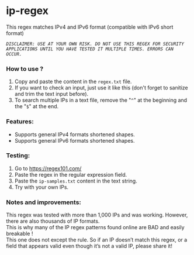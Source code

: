# ip-regex
This regex matches IPv4 and IPv6 format (compatible with IPv6 short format)

_`DISCLAIMER: USE AT YOUR OWN RISK. DO NOT USE THIS REGEX FOR SECURITY APPLICATIONS UNTIL YOU HAVE TESTED IT MULTIPLE TIMES. ERRORS CAN OCCUR.`_


### How to use ? 
1.  Copy and paste the content in the `regex.txt` file.
2.  If you want to check an input, just use it like this (don't forget to sanitize and trim the text input before).
3.  To search multiple IPs in a text file, remove the "`^`" at the beginning and the "`$`" at the end.
  
### Features: 
- Supports general IPv4 formats shortened shapes.
- Supports general IPv6 formats shortened shapes.

### Testing:
1. Go to https://regex101.com/
2. Paste the regex in the regular expression field.
3. Paste the `ip-samples.txt` content in the text string.
4. Try with your own IPs.

### Notes and improvements:

This regex was tested with more than 1,000 IPs and was working.
However, there are also thousands of IP formats. \
This is why many of the IP regex patterns found online are BAD and easily breakable ! \
This one does not except the rule. So if an IP doesn’t match this regex, or a field that appears valid even though it’s not a valid IP, please share it! 
